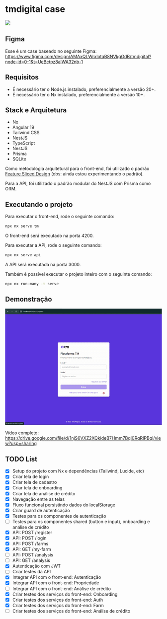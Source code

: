 # tmdigital case

<a alt="Terra Magna Logo" href="https://terramagna.com.br" target="_blank" rel="noreferrer"><img src="https://terramagna.com.br/wp-content/uploads/2024/05/TM_Logo_Reduzida_Monocromatica.png.webp" width="200"></a>

## Figma

Esse é um case baseado no seguinte Figma:
https://www.figma.com/design/AMAxQLWrxIotqB8NVkgGdB/tmdigital?node-id=0-1&t=UeBctpz8alWA32nb-1

## Requisitos

- É necessário ter o Node.js instalado, preferencialmente a versão 20+.
- É necessário ter o Nx instalado, preferencialmente a versão 10+.

## Stack e Arquitetura

- Nx
- Angular 19
- Tailwind CSS
- NestJS
- TypeScript
- NestJS
- Prisma
- SQLite

Como metodologia arquitetural para o front-end, foi utilizado o padrão [Feature Sliced Design](https://feature-sliced.design/) (obs: ainda estou experimentando o padrão).

Para a API, foi utilizado o padrão modular do NestJS com Prisma como ORM.

## Executando o projeto

Para executar o front-end, rode o seguinte comando:

```sh
npx nx serve tm
```

O front-end será executado na porta 4200.

Para executar a API, rode o seguinte comando:

```sh
npx nx serve api
```

A API será executada na porta 3000.

Também é possível executar o projeto inteiro com o seguinte comando:

```sh
npx nx run-many -t serve
```

## Demonstração

<img src="./tm-gif.gif" alt="Demonstração" />

Vídeo completo: https://drive.google.com/file/d/1njS6VXZ2XQkideB7Hmm7BqI0RqRIPBqi/view?usp=sharing

## TODO List

- [x] Setup do projeto com Nx e dependências (Tailwind, Lucide, etc)
- [x] Criar tela de login
- [x] Criar tela de cadastro
- [x] Criar tela de onboarding
- [x] Criar tela de análise de crédito
- [x] Navegação entre as telas
- [x] Fluxo funcional persistindo dados do localStorage
- [x] Criar guard de autenticação
- [x] Testes para os componentes de autenticação
- [ ] Testes para os componentes shared (button e input), onboarding e análise de crédito
- [x] API: POST /register
- [x] API: POST /login
- [x] API: POST /farms
- [x] API: GET /my-farm
- [ ] API: POST /analysis
- [ ] API: GET /analysis
- [x] Autenticação com JWT
- [ ] Criar testes da API
- [x] Integrar API com o front-end: Autenticação
- [x] Integrar API com o front-end: Propriedade
- [ ] Integrar API com o front-end: Análise de crédito
- [x] Criar testes dos serviços do front-end: Onboarding
- [x] Criar testes dos serviços do front-end: Auth
- [x] Criar testes dos serviços do front-end: Farm
- [ ] Criar testes dos serviços do front-end: Análise de crédito
